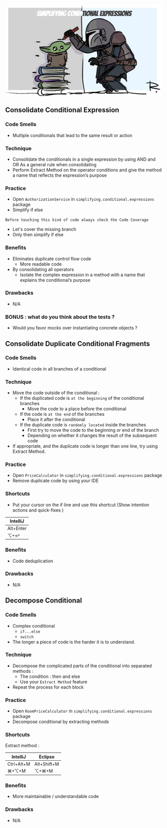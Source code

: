![refactoring-journey](img/4-simplifying-conditional-expressions.png)

## Consolidate Conditional Expression
### Code Smells
* Multiple conditionals that lead to the same result or action

### Technique
* Consolidate the conditionals in a single expression by using AND and OR As a general rule when consolidating
* Perform Extract Method on the operator conditions and give the method a name that reflects the expression’s purpose

### Practice
* Open `AuthorizationService` in `simplifying.conditional.expressions` package
* Simplify if else

`Before touching this kind of code always check the Code Coverage`
* Let's cover the missing branch
* Only then simplify if else

### Benefits
* Eliminates duplicate control flow code
    * More readable code  
* By consolidating all operators
    * Isolate the complex expression in a method with a name that explains the conditional’s purpose

### Drawbacks
* N/A

### BONUS : what do you think about the tests ?  
* Would you favor mocks over instantiating concrete objects ?

## Consolidate Duplicate Conditional Fragments
### Code Smells
* Identical code in all branches of a conditional

### Technique
* Move the code outside of the conditional :
    * If the duplicated code is `at the beginning` of the conditional branches
        * Move the code to a place before the conditional
    * If the code is `at the end` of the branches
        * Place it after the conditional
    * If the duplicate code is `randomly located`  inside the branches
        * First try to move the code to the beginning or end of the branch
        * Depending on whether it changes the result of the subsequent code
* If appropriate, and the duplicate code is longer than one line, try using Extract Method.

### Practice
* Open `PriceCalculator` in `simplifying.conditional.expressions` package
* Remove duplicate code by using your IDE

### Shortcuts
* Put your cursor on the if line and use this shortcut (Show intention actions and quick-fixes )

| IntelliJ |
|---|
| Alt+Enter |
| ⌥+↩ |

### Benefits
* Code deduplication

### Drawbacks
* N/A


## Decompose Conditional
### Code Smells
* Complex conditional 
    * `if...else`
    * `switch`
* The longer a piece of code is the harder it is to understand.

### Technique
* Decompose the complicated parts of the conditional into separated methods :
    * The condition : then and else
    * Use your `Extract Method` feature
* Repeat the process for each block

### Practice
* Open `RoomPriceCalculator` in `simplifying.conditional.expressions` package
* Decompose conditional by extracting methods

### Shortcuts
Extract method :

| IntelliJ | Eclipse |
|---|---|
| Ctrl+Alt+M | Alt+Shift+M |
| ⌘+⌥+M | ⌥+⌘+M |

### Benefits
* More maintainable / understandable code

### Drawbacks
* N/A
